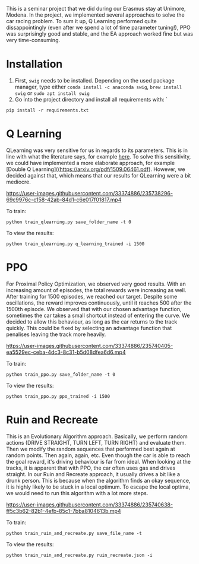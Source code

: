 This is a seminar project that we did during our Erasmus stay at Unimore, Modena. In the project, we implemented several approaches to solve the car racing problem. To sum it up, Q Learning performed quite dissappointingly (even after we spend a lot of time parameter tuning!), PPO was surprisingly good and stable, and the EA approach worked fine but was very time-consuming.


# Installation

1. First, `swig` needs to be installed. Depending on the used package manager, type either `conda install -c anaconda swig`, `brew install swig` or `sudo apt install swig`
2. Go into the project directory and install all requirements with: `
````
pip install -r requirements.txt
````


# Q Learning

QLearning was very sensitive for us in regards to its parameters. This is in line with what the literature says, for example [here](https://w3.cs.jmu.edu/spragunr/papers/rldm2015.pdf). To solve this sensitivity, we could have implemented a more elaborate approach, for example [Double Q Learning]((https://arxiv.org/pdf/1509.06461.pdf). However, we decided against that, which means that our results for QLearning were a bit mediocre.

https://user-images.githubusercontent.com/33374886/235738296-69c9976c-c158-42ab-84d1-c6e017f01817.mp4


To train: 
````
python train_qlearning.py save_folder_name -t 0
````

To view the results:
````
python train_qlearning.py q_learning_trained -i 1500
````



# PPO

For Proximal Policy Optimization, we observed very good results. With an increasing amount of episodes, the total rewards were increasing as well. After training for 1500 episodes, we reached our target. Despite some oscillations, the reward improves continuously, until it reaches
500 after the 1500th episode. We observed that with our chosen advantage function, sometimes the car takes a small shortcut instead of entering the curve. We decided to allow this behaviour, as long as the car returns to the track quickly. This could be fixed by selecting an advantage function that penalises leaving the track more heavily. 



https://user-images.githubusercontent.com/33374886/235740405-ea5529ec-ceba-4dc3-8c31-b5d08dfea6d6.mp4


To train: 
````
python train_ppo.py save_folder_name -t 0
````

To view the results:
````
python train_ppo.py ppo_trained -i 1500
````

# Ruin and Recreate
This is an Evolutionary Algorithm approach. Basically, we perform random actions (DRIVE STRAIGHT, TURN LEFT, TURN RIGHT) and evaluate them. Then we modify the random sequences that performed best again at random points. Then again, again, etc. Even though the car is able to reach the goal reward, it's driving behaviour is far from ideal. When looking at the tracks, it is apparent that with PPO, the car often uses gas and drives straight. In our Ruin and Recreate approach, it usually drives a bit like a drunk person. This is because when the algorithm finds an okay sequence, it is highly likely to be stuck in a local optimum. To escape the local optima, we would need to run this algorithm with a lot more steps.



https://user-images.githubusercontent.com/33374886/235740638-ff5c3b62-82b1-4efb-85c1-7bba8104613b.mp4


To train: 
````
python train_ruin_and_recreate.py save_file_name -t
````

To view the results:
````
python train_ruin_and_recreate.py ruin_recreate.json -i
````
